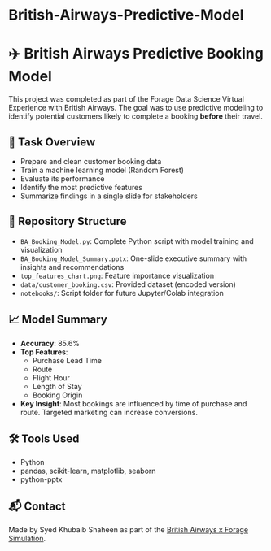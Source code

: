 # British-Airways-Predictive-Model
# ✈️ British Airways Predictive Booking Model

This project was completed as part of the Forage Data Science Virtual Experience with British Airways. The goal was to use predictive modeling to identify potential customers likely to complete a booking **before** their travel.

## 📌 Task Overview
- Prepare and clean customer booking data
- Train a machine learning model (Random Forest)
- Evaluate its performance
- Identify the most predictive features
- Summarize findings in a single slide for stakeholders

## 📂 Repository Structure
- `BA_Booking_Model.py`: Complete Python script with model training and visualization
- `BA_Booking_Model_Summary.pptx`: One-slide executive summary with insights and recommendations
- `top_features_chart.png`: Feature importance visualization
- `data/customer_booking.csv`: Provided dataset (encoded version)
- `notebooks/`: Script folder for future Jupyter/Colab integration

## 📈 Model Summary
- **Accuracy**: 85.6%
- **Top Features**:
  - Purchase Lead Time
  - Route
  - Flight Hour
  - Length of Stay
  - Booking Origin
- **Key Insight**: Most bookings are influenced by time of purchase and route. Targeted marketing can increase conversions.

## 🛠️ Tools Used
- Python
- pandas, scikit-learn, matplotlib, seaborn
- python-pptx

## 📬 Contact
Made by Syed Khubaib Shaheen as part of the [British Airways x Forage Simulation](https://www.theforage.com/).

